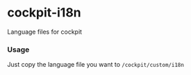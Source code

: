cockpit-i18n
============

Language files for cockpit


### Usage

Just copy the language file you want to <code>/cockpit/custom/i18n</code>

